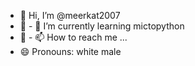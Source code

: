 - 👋 Hi, I’m @meerkat2007
- 👀 - 🌱 I’m currently learning mictopython
- 💞️ - 📫 How to reach me ...
- 😄 Pronouns: white male

<!---
meerkat2007/meerkat2007 is a ✨ special ✨ repository because its `README.md` (this file) appears on your GitHub profile.
You can click the Preview link to take a look at your changes.
--->
